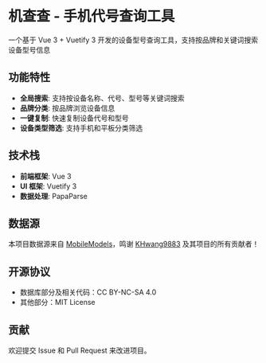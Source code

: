 # 机查查 - 手机代号查询工具

一个基于 Vue 3 + Vuetify 3 开发的设备型号查询工具，支持按品牌和关键词搜索设备型号信息

## 功能特性

- **全局搜索**: 支持按设备名称、代号、型号等关键词搜索
- **品牌分类**: 按品牌浏览设备信息
- **一键复制**: 快速复制设备代号和型号
- **设备类型筛选**: 支持手机和平板分类筛选

## 技术栈

- **前端框架**: Vue 3
- **UI 框架**: Vuetify 3
- **数据处理**: PapaParse

## 数据源

本项目数据源来自 [MobileModels](https://github.com/KHwang9883/MobileModels)，鸣谢 [KHwang9883](https://github.com/KHwang9883) 及其项目的所有贡献者！

## 开源协议

- 数据库部分及相关代码：CC BY-NC-SA 4.0
- 其他部分：MIT License

## 贡献

欢迎提交 Issue 和 Pull Request 来改进项目。
